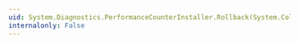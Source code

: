 ```yaml
---
uid: System.Diagnostics.PerformanceCounterInstaller.Rollback(System.Collections.IDictionary)
internalonly: False
---
```


